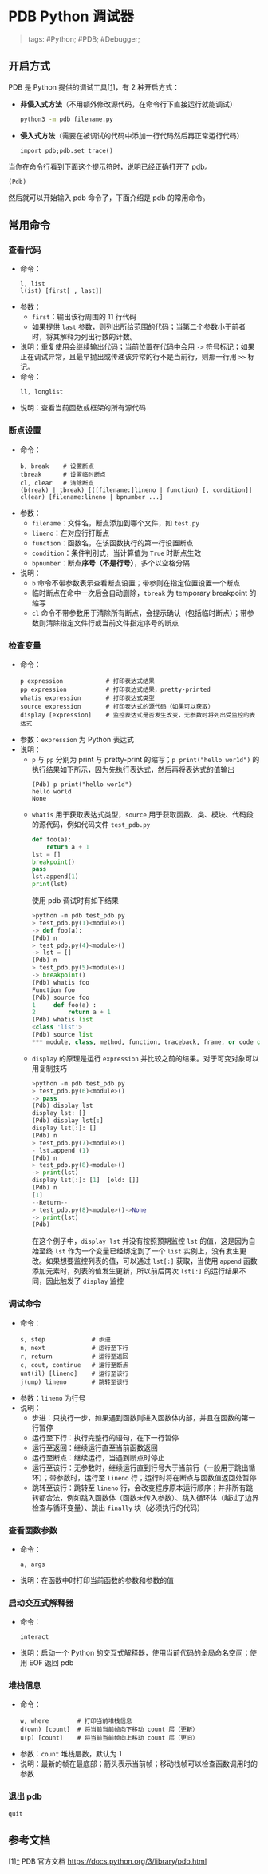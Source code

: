 # PDB Python 调试器

> tags: #Python; #PDB; #Debugger;

## 开启方式

PDB 是 Python 提供的调试工具<a name="rref1"></a>\[[1](#ref1)\]，有 2 种开启方式：
* **非侵入式方法**（不用额外修改源代码，在命令行下直接运行就能调试）
    ```bash
    python3 -m pdb filename.py
    ```
* **侵入式方法**（需要在被调试的代码中添加一行代码然后再正常运行代码）
    ```python3
    import pdb;pdb.set_trace()
    ```

当你在命令行看到下面这个提示符时，说明已经正确打开了 pdb。

```plain
(Pdb)
```

然后就可以开始输入 pdb 命令了，下面介绍是 pdb 的常用命令。

## 常用命令

### 查看代码

* 命令：
    ```plain
    l, list
    l(ist) [first[ , last]]
    ```
* 参数：
  * `first`：输出该行周围的 11 行代码
  * 如果提供 `last` 参数，则列出所给范围的代码；当第二个参数小于前者时，将其解释为列出行数的计数。
* 说明：重复使用会继续输出代码；当前位置在代码中会用 `->` 符号标记；如果正在调试异常，且最早抛出或传递该异常的行不是当前行，则那一行用 `>>` 标记。
* 命令：
    ```plain
    ll, longlist
    ```
* 说明：查看当前函数或框架的所有源代码

### 断点设置

* 命令：
    ```plain
    b, break    # 设置断点
    tbreak      # 设置临时断点
    cl, clear   # 清除断点
    (b(reak) | tbreak) [([filename:]lineno | function) [, condition]]
    cl(ear) [filename:lineno | bpnumber ...]
    ```
* 参数：
    * `filename`：文件名，断点添加到哪个文件，如 `test.py`
    * `lineno`：在对应行打断点
    * `function`：函数名，在该函数执行的第一行设置断点
    * `condition`：条件判别式，当计算值为 `True` 时断点生效
    * `bpnumber`：断点**序号（不是行号）**，多个以空格分隔
* 说明：
    * `b` 命令不带参数表示查看断点设置；带参则在指定位置设置一个断点
    * 临时断点在命中一次后会自动删除，`tbreak` 为 temporary breakpoint 的缩写
    * `cl` 命令不带参数用于清除所有断点，会提示确认（包括临时断点）；带参数则清除指定文件行或当前文件指定序号的断点

### 检查变量

* 命令：
    ```plain
    p expression            # 打印表达式结果
    pp expression           # 打印表达式结果，pretty-printed
    whatis expression       # 打印表达式类型
    source expression       # 打印表达式的源代码（如果可以获取）
    display [expression]    # 监控表达式是否发生改变，无参数时将列出受监控的表达式
    ```
* 参数：`expression` 为 Python 表达式
* 说明：
    * `p` 与 `pp` 分别为 print 与 pretty-print 的缩写；`p print("hello wor1d")` 的执行结果如下所示，因为先执行表达式，然后再将表达式的值输出
        ```plain
        (Pdb) p print("hello wor1d")
        hello world
        None
        ```
    * `whatis` 用于获取表达式类型，`source` 用于获取函数、类、模块、代码段的源代码，例如代码文件 `test_pdb.py`
        ```python
        def foo(a):
            return a + 1
        lst = []
        breakpoint()
        pass
        lst.append(1)
        print(lst)
        ```
        使用 pdb 调试时有如下结果
        ```python
        >python -m pdb test_pdb.py
        > test_pdb.py(1)<module>()
        -> def foo(a):
        (Pdb) n
        > test_pdb.py(4)<module>()
        -> lst = []
        (Pdb) n
        > test_pdb.py(5)<module>()
        -> breakpoint()
        (Pdb) whatis foo
        Function foo
        (Pdb) source foo
        1     def foo(a) :
        2         return a + 1
        (Pdb) whatis list
        <class 'list'>
        (Pdb) source list
        *** module, class, method, function, traceback, frame, or code object was expected, got list
        ```
    * `display` 的原理是运行 `expression` 并比较之前的结果。对于可变对象可以用复制技巧
        ```python
        >python -m pdb test_pdb.py
        > test_pdb.py(6)<module>()
        -> pass
        (Pdb) display lst
        display lst: []
        (Pdb) display lst[:]
        display lst[:]: []
        (Pdb) n
        > test_pdb.py(7)<module>()
        - lst.append (1)
        (Pdb) n
        > test_pdb.py(8)<module>()
        -> print(lst)
        display lst[:]: [1]  [old: []]
        (Pdb) n
        [1]
        --Return--
        > test_pdb.py(8)<module>()->None
        -> print(lst)
        (Pdb)
        ```
        在这个例子中，`display lst` 并没有按照预期监控 `lst` 的值，这是因为自始至终 `lst` 作为一个变量已经绑定到了一个 `list` 实例上，没有发生更改。如果想要监控列表的值，可以通过 `lst[:]` 获取，当使用 `append` 函数添加元素时，列表的值发生更新，所以前后两次 `lst[:]` 的运行结果不同，因此触发了 `display` 监控

### 调试命令

* 命令：
    ```plain
    s, step             # 步进
    n, next             # 运行至下行
    r, return           # 运行至返回
    c, cout, continue   # 运行至断点
    unt(il) [lineno]    # 运行至该行
    j(ump) lineno       # 跳转至该行
    ```
* 参数：`lineno` 为行号
* 说明：
  * 步进：只执行一步，如果遇到函数则进入函数体内部，并且在函数的第一行暂停
  * 运行至下行：执行完整行的语句，在下一行暂停
  * 运行至返回：继续运行直至当前函数返回
  * 运行至断点：继续运行，当遇到断点时停止
  * 运行至该行：无参数时，继续运行直到行号大于当前行（一般用于跳出循环）；带参数时，运行至 `lineno` 行；运行时将在断点与函数值返回处暂停
  * 跳转至该行：跳转至 `lineno` 行，会改变程序原本运行顺序；并非所有跳转都合法，例如跳入函数体（函数未传入参数）、跳入循环体（越过了边界检查与循环变量）、跳出 `finally` 块（必须执行的代码）

### 查看函数参数

* 命令：
    ```plain
    a, args
    ```
* 说明：在函数中时打印当前函数的参数和参数的值

### 启动交互式解释器

* 命令：
    ```plain
    interact
    ```
* 说明：启动一个 Python 的交互式解释器，使用当前代码的全局命名空间；使用 EOF 返回 pdb

### 堆栈信息

* 命令：
    ```plain
    w, where        # 打印当前堆栈信息
    d(own) [count]  # 将当前当前帧向下移动 count 层（更新）
    u(p) [count]    # 将当前当前帧向上移动 count 层（更旧）
    ```
* 参数：`count` 堆栈层数，默认为 1
* 说明：最新的帧在最底部；箭头表示当前帧；移动栈帧可以检查函数调用时的参数

### 退出 pdb

```plain
quit
```

## 参考文档

<a name="ref1">\[1\]</a>[^](#rref1) PDB 官方文档 <https://docs.python.org/3/library/pdb.html>

